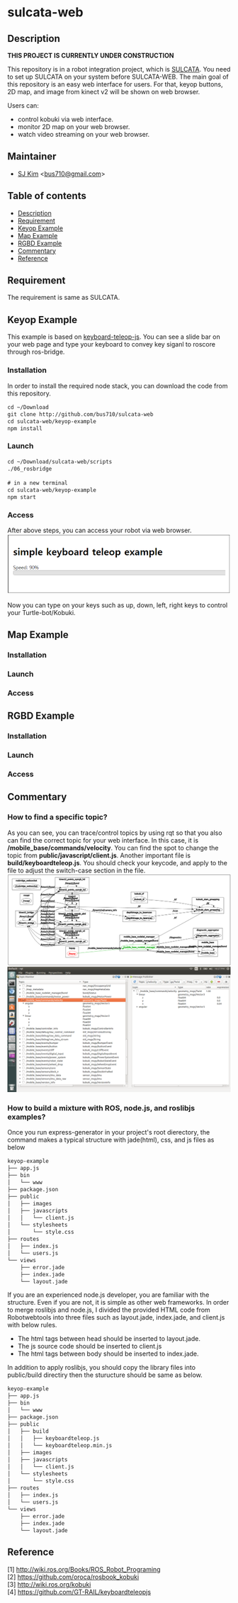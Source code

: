 # sulcata-web

## Description

<b>THIS PROJECT IS CURRENTLY UNDER CONSTRUCTION</b>

This repository is in a robot integration project, which is [SULCATA](http://github.com/bus710/sulcata). You need to set up SULCATA on your system before SULCATA-WEB. The main goal of this repository is an easy web interface for users. For that, keyop buttons, 2D map, and image from kinect v2 will be shown on web browser.  

Users can:  
- control kobuki via web interface.
- monitor 2D map on your web browser.
- watch video streaming on your web browser.

## Maintainer
- [SJ Kim](http://bus710.net) <<bus710@gmail.com>>

## Table of contents
- [Description](#description)
- [Requirement](#requirement)
- [Keyop Example](#keyop-example)
- [Map Example](#map-example)
- [RGBD Example](#rgbd-example)
- [Commentary](#commentary)
- [Reference](#reference)

## Requirement
The requirement is same as SULCATA.

## Keyop Example
This example is based on [keyboard-teleop-js](http://wiki.ros.org/keyboardteleopjs/Tutorials/CreatingABasicTeleopWidgetWithSpeedControl). You can see a slide bar on your web page and type your keyboard to convey key siganl to roscore through ros-bridge.

### Installation
In order to install the required node stack, you can download the code from this repository.
```
cd ~/Download
git clone http://github.com/bus710/sulcata-web
cd sulcata-web/keyop-example
npm install
```

### Launch
```
cd ~/Download/sulcata-web/scripts
./06_rosbridge

# in a new terminal
cd sulcata-web/keyop-example
npm start
```

### Access
After above steps, you can access your robot via web browser.  
![images/result.png](images/result.png)

Now you can type on your keys such as up, down, left, right keys to control your Turtle-bot/Kobuki.

## Map Example
### Installation
### Launch
### Access  

## RGBD Example
### Installation
### Launch
### Access

## Commentary
### How to find a specific topic?
As you can see, you can trace/control topics by using rqt so that you also can find the correct topic for your web interface. In this case, it is <b>/mobile_base/commands/velocity</b>. You can find the spot to change the topic from <b>public/javascript/client.js</b>. Another important file is <b>build/keyboardteleop.js</b>. You should check your keycode, and apply to the file to adjust the switch-case section in the file.   
![images/rqt.png](images/rqt.png)
![images/rqt2.png](images/rqt2.png)

### How to build a mixture with ROS, node.js, and roslibjs examples?
Once you run express-generator in your project's root dierectory, the command makes a typical structure with jade(html), css, and js files as below
```
keyop-example
├── app.js
├── bin
│   └── www
├── package.json
├── public
│   ├── images
│   ├── javascripts
│   │   └── client.js
│   └── stylesheets
│       └── style.css
├── routes
│   ├── index.js
│   └── users.js
└── views
    ├── error.jade
    ├── index.jade
    └── layout.jade
```
If you are an experienced node.js developer, you are familiar with the structure. Even if you are not, it is simple as other web frameworks. In order to merge roslibjs and node.js, I divided the provided HTML code from Robotwebtools into three files such as layout.jade, index.jade, and client.js with below rules.
- The html tags between head should be inserted to layout.jade.
- The js source code should be inserted to client.js
- The html tags between body should be inserted to index.jade.

In addition to apply roslibjs, you should copy the library files into public/build directiry then the sturucture should be same as below.
```
keyop-example
├── app.js
├── bin
│   └── www
├── package.json
├── public
│   ├── build
│   │   ├── keyboardteleop.js
│   │   └── keyboardteleop.min.js
│   ├── images
│   ├── javascripts
│   │   └── client.js
│   └── stylesheets
│       └── style.css
├── routes
│   ├── index.js
│   └── users.js
└── views
    ├── error.jade
    ├── index.jade
    └── layout.jade
```

## Reference
[1] http://wiki.ros.org/Books/ROS_Robot_Programing   
[2] https://github.com/oroca/rosbook_kobuki  
[3] http://wiki.ros.org/kobuki   
[4] https://github.com/GT-RAIL/keyboardteleopjs



